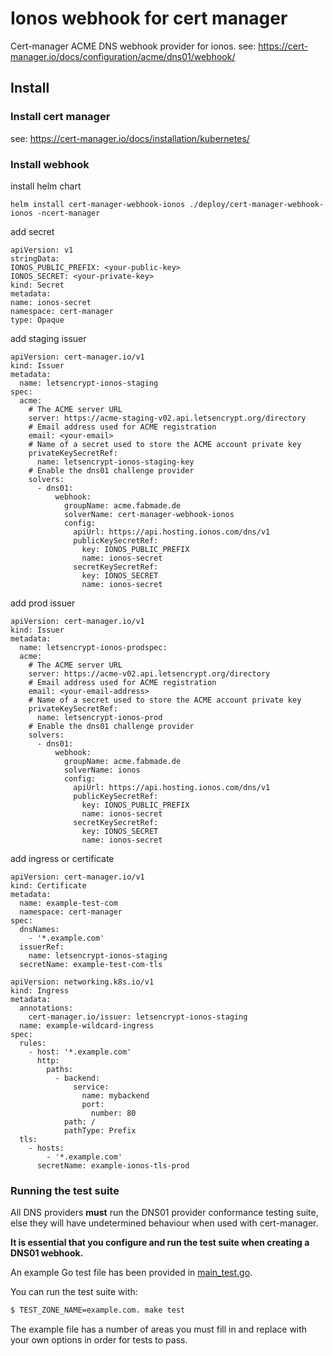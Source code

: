 # Ionos webhook for cert manager

Cert-manager ACME DNS webhook provider for ionos.
see: https://cert-manager.io/docs/configuration/acme/dns01/webhook/

## Install

### Install cert manager

see: https://cert-manager.io/docs/installation/kubernetes/

### Install webhook 

install helm chart

`helm install cert-manager-webhook-ionos ./deploy/cert-manager-webhook-ionos -ncert-manager`

add secret

```
apiVersion: v1
stringData:
IONOS_PUBLIC_PREFIX: <your-public-key>
IONOS_SECRET: <your-private-key>
kind: Secret
metadata:
name: ionos-secret
namespace: cert-manager
type: Opaque
```

add staging issuer

```
apiVersion: cert-manager.io/v1
kind: Issuer
metadata:
  name: letsencrypt-ionos-staging
spec:
  acme:
    # The ACME server URL
    server: https://acme-staging-v02.api.letsencrypt.org/directory
    # Email address used for ACME registration
    email: <your-email>
    # Name of a secret used to store the ACME account private key
    privateKeySecretRef:
      name: letsencrypt-ionos-staging-key
    # Enable the dns01 challenge provider
    solvers:
      - dns01:
          webhook:
            groupName: acme.fabmade.de
            solverName: cert-manager-webhook-ionos
            config:
              apiUrl: https://api.hosting.ionos.com/dns/v1
              publicKeySecretRef:
                key: IONOS_PUBLIC_PREFIX
                name: ionos-secret
              secretKeySecretRef:
                key: IONOS_SECRET
                name: ionos-secret
```
add prod issuer

```
apiVersion: cert-manager.io/v1
kind: Issuer
metadata:
  name: letsencrypt-ionos-prodspec:
  acme:
    # The ACME server URL
    server: https://acme-v02.api.letsencrypt.org/directory
    # Email address used for ACME registration
    email: <your-email-address>
    # Name of a secret used to store the ACME account private key
    privateKeySecretRef:
      name: letsencrypt-ionos-prod
    # Enable the dns01 challenge provider
    solvers:
      - dns01:
          webhook:
            groupName: acme.fabmade.de
            solverName: ionos
            config:
              apiUrl: https://api.hosting.ionos.com/dns/v1
              publicKeySecretRef:
                key: IONOS_PUBLIC_PREFIX
                name: ionos-secret
              secretKeySecretRef:
                key: IONOS_SECRET
                name: ionos-secret

```

add ingress or certificate

```
apiVersion: cert-manager.io/v1
kind: Certificate
metadata:
  name: example-test-com
  namespace: cert-manager
spec:
  dnsNames:
    - '*.example.com'
  issuerRef:
    name: letsencrypt-ionos-staging
  secretName: example-test-com-tls
```

```
apiVersion: networking.k8s.io/v1
kind: Ingress
metadata:
  annotations:
    cert-manager.io/issuer: letsencrypt-ionos-staging
  name: example-wildcard-ingress
spec:
  rules:
    - host: '*.example.com'
      http:
        paths:
          - backend:
              service:
                name: mybackend
                port:
                  number: 80
            path: /
            pathType: Prefix
  tls:
    - hosts:
        - '*.example.com'
      secretName: example-ionos-tls-prod
```



### Running the test suite

All DNS providers **must** run the DNS01 provider conformance testing suite,
else they will have undetermined behaviour when used with cert-manager.

**It is essential that you configure and run the test suite when creating a
DNS01 webhook.**

An example Go test file has been provided in [main_test.go](https://github.com/jetstack/cert-manager-webhook-example/blob/master/main_test.go).

You can run the test suite with:

```bash
$ TEST_ZONE_NAME=example.com. make test
```

The example file has a number of areas you must fill in and replace with your
own options in order for tests to pass.
